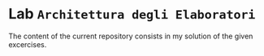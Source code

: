 # Lab `Architettura degli Elaboratori`
The content of the current repository consists in my solution
of the given excercises.

